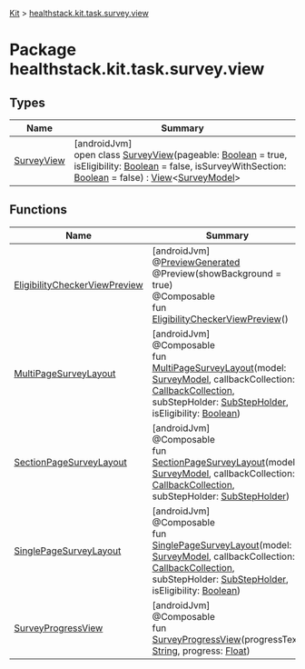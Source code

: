 
[Kit](../../kit.html) > [healthstack.kit.task.survey.view](index.html)



# Package healthstack.kit.task.survey.view



## Types


| Name | Summary |
|---|---|
| [SurveyView](-survey-view/index.html) | [androidJvm]<br>open class [SurveyView](-survey-view/index.html)(pageable: [Boolean](https://kotlinlang.org/api/latest/jvm/stdlib/kotlin/-boolean/index.html) = true, isEligibility: [Boolean](https://kotlinlang.org/api/latest/jvm/stdlib/kotlin/-boolean/index.html) = false, isSurveyWithSection: [Boolean](https://kotlinlang.org/api/latest/jvm/stdlib/kotlin/-boolean/index.html) = false) : [View](../healthstack.kit.task.base/-view/index.html)&lt;[SurveyModel](../healthstack.kit.task.survey.model/-survey-model/index.html)&gt; |


## Functions


| Name | Summary |
|---|---|
| [EligibilityCheckerViewPreview](-eligibility-checker-view-preview.html) | [androidJvm]<br>@[PreviewGenerated](../healthstack.kit.annotation/-preview-generated/index.html)<br>@Preview(showBackground = true)<br>@Composable<br>fun [EligibilityCheckerViewPreview](-eligibility-checker-view-preview.html)() |
| [MultiPageSurveyLayout](-multi-page-survey-layout.html) | [androidJvm]<br>@Composable<br>fun [MultiPageSurveyLayout](-multi-page-survey-layout.html)(model: [SurveyModel](../healthstack.kit.task.survey.model/-survey-model/index.html), callbackCollection: [CallbackCollection](../healthstack.kit.task.base/-callback-collection/index.html), subStepHolder: [SubStepHolder](../healthstack.kit.task.survey.question/-sub-step-holder/index.html), isEligibility: [Boolean](https://kotlinlang.org/api/latest/jvm/stdlib/kotlin/-boolean/index.html)) |
| [SectionPageSurveyLayout](-section-page-survey-layout.html) | [androidJvm]<br>@Composable<br>fun [SectionPageSurveyLayout](-section-page-survey-layout.html)(model: [SurveyModel](../healthstack.kit.task.survey.model/-survey-model/index.html), callbackCollection: [CallbackCollection](../healthstack.kit.task.base/-callback-collection/index.html), subStepHolder: [SubStepHolder](../healthstack.kit.task.survey.question/-sub-step-holder/index.html)) |
| [SinglePageSurveyLayout](-single-page-survey-layout.html) | [androidJvm]<br>@Composable<br>fun [SinglePageSurveyLayout](-single-page-survey-layout.html)(model: [SurveyModel](../healthstack.kit.task.survey.model/-survey-model/index.html), callbackCollection: [CallbackCollection](../healthstack.kit.task.base/-callback-collection/index.html), subStepHolder: [SubStepHolder](../healthstack.kit.task.survey.question/-sub-step-holder/index.html), isEligibility: [Boolean](https://kotlinlang.org/api/latest/jvm/stdlib/kotlin/-boolean/index.html)) |
| [SurveyProgressView](-survey-progress-view.html) | [androidJvm]<br>@Composable<br>fun [SurveyProgressView](-survey-progress-view.html)(progressText: [String](https://kotlinlang.org/api/latest/jvm/stdlib/kotlin/-string/index.html), progress: [Float](https://kotlinlang.org/api/latest/jvm/stdlib/kotlin/-float/index.html)) |

